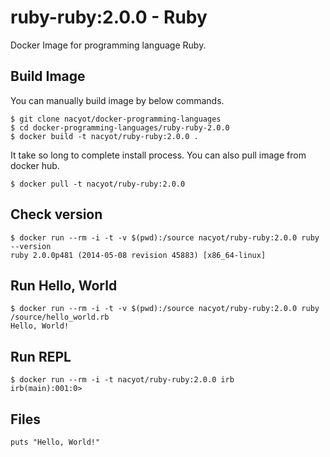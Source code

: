 # ruby-ruby:2.0.0 - Ruby

Docker Image for programming language Ruby.

## Build Image

You can manually build image by below commands.

```
$ git clone nacyot/docker-programming-languages
$ cd docker-programming-languages/ruby-ruby-2.0.0
$ docker build -t nacyot/ruby-ruby:2.0.0 .
```

It take so long to complete install process. You can also pull image from docker hub.

```
$ docker pull -t nacyot/ruby-ruby:2.0.0
```

## Check version

```
$ docker run --rm -i -t -v $(pwd):/source nacyot/ruby-ruby:2.0.0 ruby --version
ruby 2.0.0p481 (2014-05-08 revision 45883) [x86_64-linux]
```

## Run Hello, World

```
$ docker run --rm -i -t -v $(pwd):/source nacyot/ruby-ruby:2.0.0 ruby /source/hello_world.rb
Hello, World!
```

## Run REPL

```
$ docker run --rm -i -t nacyot/ruby-ruby:2.0.0 irb
irb(main):001:0> 
```

## Files

```
puts "Hello, World!"
```

